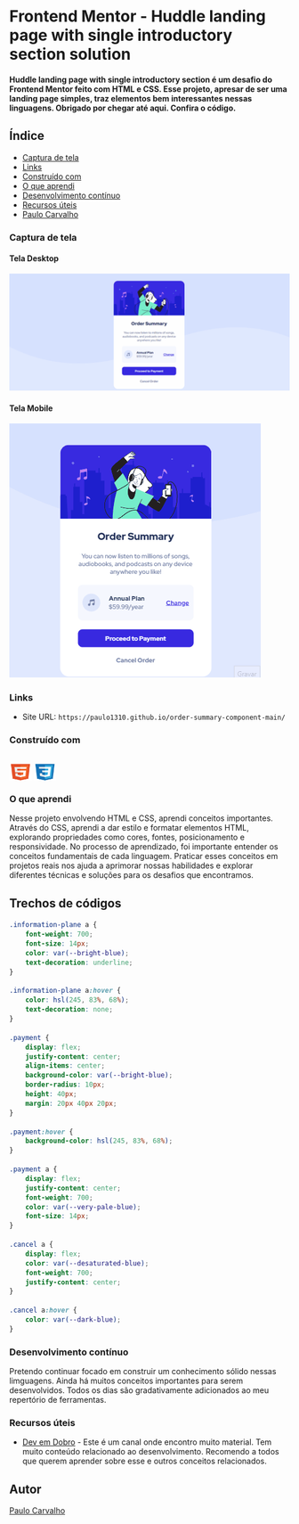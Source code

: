 # Frontend Mentor - Huddle landing page with single introductory section solution

#### Huddle landing page with single introductory section é um desafio do Frontend Mentor feito com HTML e CSS. Esse projeto, apresar de ser uma landing page simples, traz elementos bem interessantes nessas linguagens. Obrigado por chegar até aqui. Confira o código. ####

## Índice

- [Captura de tela](#captura-de-tela)
- [Links](#links)
- [Construído com](#construído-com)
- [O que aprendi](#o-que-aprendi)
- [Desenvolvimento contínuo](#desenvolvimento-contínuo)
- [Recursos úteis](#recursos-úteis)
- [Paulo Carvalho](#autor)

### Captura de tela

#### Tela Desktop

<img src="./src/Animação-desktop.gif" alt="Tela desktop exibindo funcionalidades">

#### Tela Mobile

<img src="./src/Animação-mobile.gif" alt="Exibindo responsividade no mobile">

### Links

- Site URL: ``` https://paulo1310.github.io/order-summary-component-main/ ```

### Construído com

<div style="display: inline_block"><br>
  <img align="center" alt="HTML" height="30" width="40" src="https://raw.githubusercontent.com/devicons/devicon/master/icons/html5/html5-original.svg">
  <img align="center" alt="CSS" height="30" width="40" src="https://raw.githubusercontent.com/devicons/devicon/master/icons/css3/css3-original.svg">       
</div>

### O que aprendi

Nesse projeto envolvendo HTML e CSS, aprendi conceitos importantes. Através do CSS, aprendi a dar estilo e formatar elementos HTML, explorando propriedades como cores, fontes, posicionamento e responsividade. No processo de aprendizado, foi importante entender os conceitos fundamentais de cada linguagem. Praticar esses conceitos em projetos reais nos ajuda a aprimorar nossas habilidades e explorar diferentes técnicas e soluções para os desafios que encontramos.

## Trechos de códigos

```css
.information-plane a {
    font-weight: 700;
    font-size: 14px;
    color: var(--bright-blue);
    text-decoration: underline;
}

.information-plane a:hover {
    color: hsl(245, 83%, 68%);
    text-decoration: none;
}

.payment {
    display: flex;
    justify-content: center;
    align-items: center;
    background-color: var(--bright-blue);
    border-radius: 10px;
    height: 40px;
    margin: 20px 40px 20px;
}

.payment:hover {
    background-color: hsl(245, 83%, 68%);
}

.payment a {
    display: flex;
    justify-content: center;
    font-weight: 700;
    color: var(--very-pale-blue);
    font-size: 14px;
}

.cancel a {
    display: flex;
    color: var(--desaturated-blue);
    font-weight: 700;
    justify-content: center;
}

.cancel a:hover {
    color: var(--dark-blue);
}
```

### Desenvolvimento contínuo

Pretendo continuar focado em construir um conhecimento sólido nessas limguagens. Ainda há muitos conceitos importantes para serem desenvolvidos. Todos os dias são gradativamente adicionados ao meu repertório de ferramentas.

### Recursos úteis

- [Dev em Dobro](https://www.youtube.com/@DevemDobro) - Este é um canal onde encontro muito material. Tem muito conteúdo relacionado ao desenvolvimento. Recomendo a todos que querem aprender sobre esse e outros conceitos relacionados.

## Autor

[Paulo Carvalho](https://www.linkedin.com/in/paulocarvalho13/)